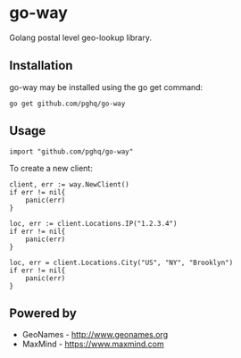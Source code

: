 # go-way
Golang postal level geo-lookup library.

## Installation

go-way may be installed using the go get command:

```
go get github.com/pghq/go-way
```
## Usage

```
import "github.com/pghq/go-way"
```

To create a new client:

```
client, err := way.NewClient()
if err != nil{
    panic(err)
}

loc, err := client.Locations.IP("1.2.3.4")
if err != nil{
    panic(err)
}

loc, err = client.Locations.City("US", "NY", "Brooklyn")
if err != nil{
    panic(err)
}
```

## Powered by
* GeoNames - http://www.geonames.org
* MaxMind - https://www.maxmind.com 
